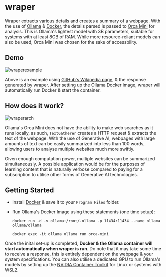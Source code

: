 # wraper
Wraper extracts various details and creates a summary of a webpage. With the use of [Ollama](https://github.com/jmorganca/ollama) & [Docker](https://www.docker.com/), the details parsed is passed to [Orca Mini](https://ollama.ai/library/orca-mini) for analysis. This is Ollama's lightest model with 3B parameters, suitable for systems with at least 8GB of RAM. While more resource-reliant models can also be used, Orca Mini was chosen for the sake of accessbility. 

## Demo
![wraperexample](https://github.com/omcodedthis/wraper/assets/119602009/76bf27b2-b330-4bfc-8822-76ad04bd7361)

Above is an example using [GitHub's Wikipedia page](https://en.wikipedia.org/wiki/GitHub), & the response generated by wraper. After setting up the Ollama Docker image, wraper will automatically run Docker & start the container.

## How does it work?
![wraperarch](https://github.com/omcodedthis/wraper/assets/119602009/85bd666a-7541-4fc3-a048-014201ff3507)

Ollama's Orca Mini does not have the ability to make web searches as it runs locally, as such, `TextGatherer` creates a HTTP request & extracts the text of the webpage. With the use of Generative AI, webpages with large amounts of text can be easily summarized into less than 100 words, allowing users to analyse multiple websites much more swiftly.

Given enough computation power, multiple websites can be summarized simultaneously. A possible application would be for the purposes of learning content that is naturally verbose compared to paying for a subscription to utilise other forms of Generative AI technologies.

## Getting Started
* Install [Docker](https://docs.docker.com/engine/install/) & save it to your `Program Files` folder.

* Run Ollama's Docker Image using these statements (one time setup):
  ```
  docker run -d -v ollama:/root/.ollama -p 11434:11434 --name ollama ollama/ollama
  ```
  ```
  docker exec -it ollama ollama run orca-mini
  ```
Once the inital set-up is completed, **Docker & the Ollama container will start automatically when wraper is run**. Do note that it may take some time to receive a response, this is entirely dependent on the webpage & your system specifications. You can also utilise a dedicated GPU to run Ollama's models by setting up the [NVIDIA Container Toolkit](https://docs.nvidia.com/datacenter/cloud-native/container-toolkit/latest/install-guide.html#installation) for Linux or systems with WSL2.
